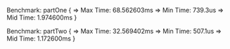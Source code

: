 Benchmark: partOne {
    => Max Time: 68.562603ms
    => Min Time: 739.3us
    => Mid Time: 1.974600ms
}

Benchmark: partTwo {
    => Max Time: 32.569402ms
    => Min Time: 507.1us
    => Mid Time: 1.172600ms
}
